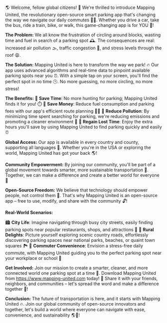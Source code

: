 🌎 Welcome, fellow global citizens! 🌟 We're thrilled to introduce Mapping United, the revolutionary open-source smart parking app that's changing the way we navigate our daily commutes 🚗💨. Whether you drive a car, take the bus, ride a train, bike, or walk, this game-changing app is for YOU 💪!

**The Problem:**
We all know the frustration of circling around blocks, wasting time and fuel in search of a parking spot 🕰️. The consequences are real: increased air pollution 🌫️, traffic congestion 🚗, and stress levels through the roof 😩.

**The Solution:**
Mapping United is here to transform the way we park! 🔥 Our app uses advanced algorithms and real-time data to pinpoint available parking spots near you ⏰. With a simple tap on your screen, you'll find the perfect spot in no time 🕒. No more guessing, no more circling, no more stress!

**The Benefits:**
🔹 **Save Time**: No more hunting for parking; Mapping United finds it for you! ⏱️
🔹 **Save Money**: Reduce fuel consumption and parking fees with our app's efficient route planning 🚗💸
🔹 **Reduce Pollution**: By minimizing time spent searching for parking, we're reducing emissions and promoting a cleaner environment 🌟
🔹 **Regain Lost Time**: Enjoy the extra hours you'll save by using Mapping United to find parking quickly and easily ⏰

**Global Access:**
Our app is available in every country and county, supporting all languages 💬. Whether you're in the USA or exploring the world, Mapping United has got your back 🌎!

**Community Empowerment:**
By joining our community, you'll be part of a global movement towards smarter, more sustainable transportation 🚀. Together, we can make a difference and create a better world for everyone 🌈

**Open-Source Freedom:**
We believe that technology should empower people, not control them 💪. That's why Mapping United is an open-source app – free to use, modify, and share with the community 🔓!

**Real-World Scenarios:**

🏙️ **City Life**: Imagine navigating through busy city streets, easily finding parking spots near popular restaurants, shops, and attractions 🍴
🌳 **Rural Delights**: Picture yourself exploring scenic country roads, effortlessly discovering parking spaces near national parks, beaches, or quaint town squares 🏞️
🚂 **Commuter Convenience**: Envision a stress-free daily commute, with Mapping United guiding you to the perfect parking spot near your workplace or school 💼

**Get Involved:**
Join our mission to create a smarter, cleaner, and more connected world one parking spot at a time 🌟. Download Mapping United from https://www.mapping-united.com today! 📲
Share it with your friends, neighbors, and communities – let's spread the word and make a difference together 🤩!

**Conclusion:**
The future of transportation is here, and it starts with Mapping United 🔥. Join our global community of open-source innovators and together, let's build a world where everyone can navigate with ease, convenience, and sustainability 🌎💪!